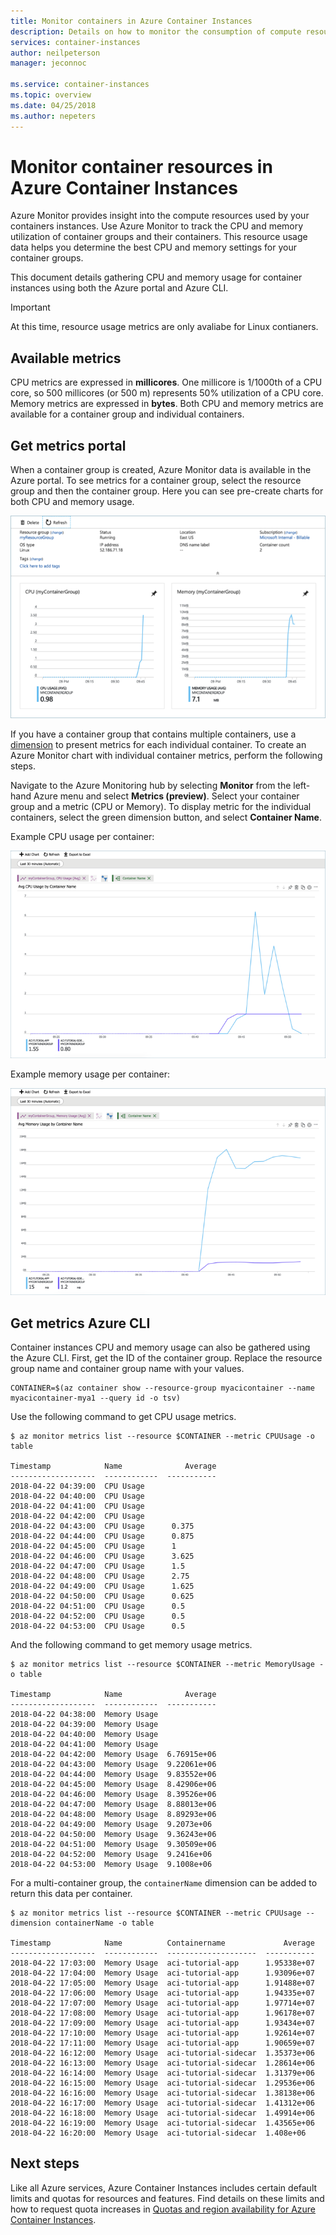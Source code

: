 ```yaml
---
title: Monitor containers in Azure Container Instances
description: Details on how to monitor the consumption of compute resources like CPU and memory by your containers in Azure Container Instances.
services: container-instances
author: neilpeterson
manager: jeconnoc

ms.service: container-instances
ms.topic: overview
ms.date: 04/25/2018
ms.author: nepeters
---
```

# Monitor container resources in Azure Container Instances

Azure Monitor provides insight into the compute resources used by your containers instances. Use Azure Monitor to track the CPU and memory utilization of container groups and their containers. This resource usage data helps you determine the best CPU and memory settings for your container groups.

This document details gathering CPU and memory usage for container instances using both the Azure portal and Azure CLI.

> [!IMPORTANT]
> At this time, resource usage metrics are only avaliabe for Linux contianers.
>

## Available metrics

CPU metrics are expressed in **millicores**. One millicore is 1/1000th of a CPU core, so 500 millicores (or 500 m) represents 50% utilization of a CPU core. Memory metrics are expressed in **bytes**. Both CPU and memory metrics are available for a container group and individual containers.

## Get metrics portal

When a container group is created, Azure Monitor data is available in the Azure portal. To see metrics for a container group, select the resource group and then the container group. Here you can see pre-create charts for both CPU and memory usage.

![dual-chart][dual-chart]

If you have a container group that contains multiple containers, use a [dimension][monitor-dimension] to present metrics for each individual container. To create an Azure Monitor chart with individual container metrics, perform the following steps.

Navigate to the Azure Monitoring hub by selecting **Monitor** from the left-hand Azure menu and select **Metrics (preview)**. Select your container group and a metric (CPU or Memory). To display metric for the individual containers, select the green dimension button, and select **Container Name**.

Example CPU usage per container:

![Container instance CPU chart][cpu-chart]

Example memory usage per container:

![Container instance memory chart][memory-chart]

## Get metrics Azure CLI

Container instances CPU and memory usage can also be gathered using the Azure CLI. First, get the ID of the container group. Replace the resource group name and container group name with your values.


```console
CONTAINER=$(az container show --resource-group myacicontainer --name myacicontainer-mya1 --query id -o tsv)
```

Use the following command to get CPU usage metrics.

```console
$ az monitor metrics list --resource $CONTAINER --metric CPUUsage -o table

Timestamp            Name              Average
-------------------  ------------  -----------
2018-04-22 04:39:00  CPU Usage
2018-04-22 04:40:00  CPU Usage
2018-04-22 04:41:00  CPU Usage
2018-04-22 04:42:00  CPU Usage
2018-04-22 04:43:00  CPU Usage      0.375
2018-04-22 04:44:00  CPU Usage      0.875
2018-04-22 04:45:00  CPU Usage      1
2018-04-22 04:46:00  CPU Usage      3.625
2018-04-22 04:47:00  CPU Usage      1.5
2018-04-22 04:48:00  CPU Usage      2.75
2018-04-22 04:49:00  CPU Usage      1.625
2018-04-22 04:50:00  CPU Usage      0.625
2018-04-22 04:51:00  CPU Usage      0.5
2018-04-22 04:52:00  CPU Usage      0.5
2018-04-22 04:53:00  CPU Usage      0.5
```

And the following command to get memory usage metrics.

```console
$ az monitor metrics list --resource $CONTAINER --metric MemoryUsage -o table

Timestamp            Name              Average
-------------------  ------------  -----------
2018-04-22 04:38:00  Memory Usage
2018-04-22 04:39:00  Memory Usage
2018-04-22 04:40:00  Memory Usage
2018-04-22 04:41:00  Memory Usage
2018-04-22 04:42:00  Memory Usage  6.76915e+06
2018-04-22 04:43:00  Memory Usage  9.22061e+06
2018-04-22 04:44:00  Memory Usage  9.83552e+06
2018-04-22 04:45:00  Memory Usage  8.42906e+06
2018-04-22 04:46:00  Memory Usage  8.39526e+06
2018-04-22 04:47:00  Memory Usage  8.88013e+06
2018-04-22 04:48:00  Memory Usage  8.89293e+06
2018-04-22 04:49:00  Memory Usage  9.2073e+06
2018-04-22 04:50:00  Memory Usage  9.36243e+06
2018-04-22 04:51:00  Memory Usage  9.30509e+06
2018-04-22 04:52:00  Memory Usage  9.2416e+06
2018-04-22 04:53:00  Memory Usage  9.1008e+06
```

For a multi-container group, the `containerName` dimension can be added to return this data per container.

```
$ az monitor metrics list --resource $CONTAINER --metric CPUUsage --dimension containerName -o table

Timestamp            Name          Containername             Average
-------------------  ------------  --------------------  -----------
2018-04-22 17:03:00  Memory Usage  aci-tutorial-app      1.95338e+07
2018-04-22 17:04:00  Memory Usage  aci-tutorial-app      1.93096e+07
2018-04-22 17:05:00  Memory Usage  aci-tutorial-app      1.91488e+07
2018-04-22 17:06:00  Memory Usage  aci-tutorial-app      1.94335e+07
2018-04-22 17:07:00  Memory Usage  aci-tutorial-app      1.97714e+07
2018-04-22 17:08:00  Memory Usage  aci-tutorial-app      1.96178e+07
2018-04-22 17:09:00  Memory Usage  aci-tutorial-app      1.93434e+07
2018-04-22 17:10:00  Memory Usage  aci-tutorial-app      1.92614e+07
2018-04-22 17:11:00  Memory Usage  aci-tutorial-app      1.90659e+07
2018-04-22 16:12:00  Memory Usage  aci-tutorial-sidecar  1.35373e+06
2018-04-22 16:13:00  Memory Usage  aci-tutorial-sidecar  1.28614e+06
2018-04-22 16:14:00  Memory Usage  aci-tutorial-sidecar  1.31379e+06
2018-04-22 16:15:00  Memory Usage  aci-tutorial-sidecar  1.29536e+06
2018-04-22 16:16:00  Memory Usage  aci-tutorial-sidecar  1.38138e+06
2018-04-22 16:17:00  Memory Usage  aci-tutorial-sidecar  1.41312e+06
2018-04-22 16:18:00  Memory Usage  aci-tutorial-sidecar  1.49914e+06
2018-04-22 16:19:00  Memory Usage  aci-tutorial-sidecar  1.43565e+06
2018-04-22 16:20:00  Memory Usage  aci-tutorial-sidecar  1.408e+06
```

## Next steps

Like all Azure services, Azure Container Instances includes certain default limits and quotas for resources and features. Find details on these limits and how to request quota increases in [Quotas and region availability for Azure Container Instances](container-instances-quotas.md).

<!-- IMAGES -->
[cpu-chart]: ./media/container-instances-monitor/cpu-multi.png
[dimension]: ./media/container-instances-monitor/dimension.png
[dual-chart]: ./media/container-instances-monitor/metrics.png
[memory-chart]: ./media/container-instances-monitor/memory-multi.png

<!-- LINKS - External -->

<!-- LINKS - Internal -->
[monitor-dimension]: ./azure/monitoring-and-diagnostics/monitoring-metric-charts#what-are-multi-dimensional-metrics